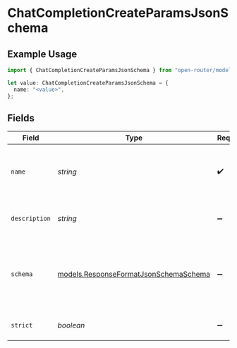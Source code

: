 # ChatCompletionCreateParamsJsonSchema

## Example Usage

```typescript
import { ChatCompletionCreateParamsJsonSchema } from "open-router/models";

let value: ChatCompletionCreateParamsJsonSchema = {
  name: "<value>",
};
```

## Fields

| Field                                                                                | Type                                                                                 | Required                                                                             | Description                                                                          |
| ------------------------------------------------------------------------------------ | ------------------------------------------------------------------------------------ | ------------------------------------------------------------------------------------ | ------------------------------------------------------------------------------------ |
| `name`                                                                               | *string*                                                                             | :heavy_check_mark:                                                                   | Schema name (a-z, A-Z, 0-9, underscores, dashes, max 64 chars)                       |
| `description`                                                                        | *string*                                                                             | :heavy_minus_sign:                                                                   | Schema description for the model                                                     |
| `schema`                                                                             | [models.ResponseFormatJsonSchemaSchema](../models/responseformatjsonschemaschema.md) | :heavy_minus_sign:                                                                   | The schema for the response format, described as a JSON Schema object                |
| `strict`                                                                             | *boolean*                                                                            | :heavy_minus_sign:                                                                   | Enable strict schema adherence                                                       |